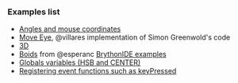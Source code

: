 ### Examples list

- [Angles and mouse coordinates](sketch_001/index.html)
- [Move Eye](sketch_002/index.html), @villares implementation of Simon Greenwold's code
- [3D](sketch_003/index.html)
- [Boids](sketch_004/index.html) from @esperanc [BrythonIDE examples](https://github.com/esperanc/brythonide/blob/master/demoSketches/boids.py)
- [Globals variables (HSB and CENTER)](sketch_005/index.html)
- [Registering event functions such as keyPressed](sketch_006/index.html)
